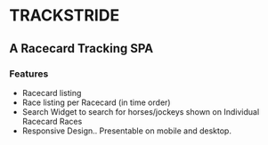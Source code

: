 # TRACKSTRIDE
## A Racecard Tracking SPA
### Features
- Racecard listing
- Race listing per Racecard (in time order)
- Search Widget to search for horses/jockeys shown on Individual Racecard Races
- Responsive Design.. Presentable on mobile and desktop.
